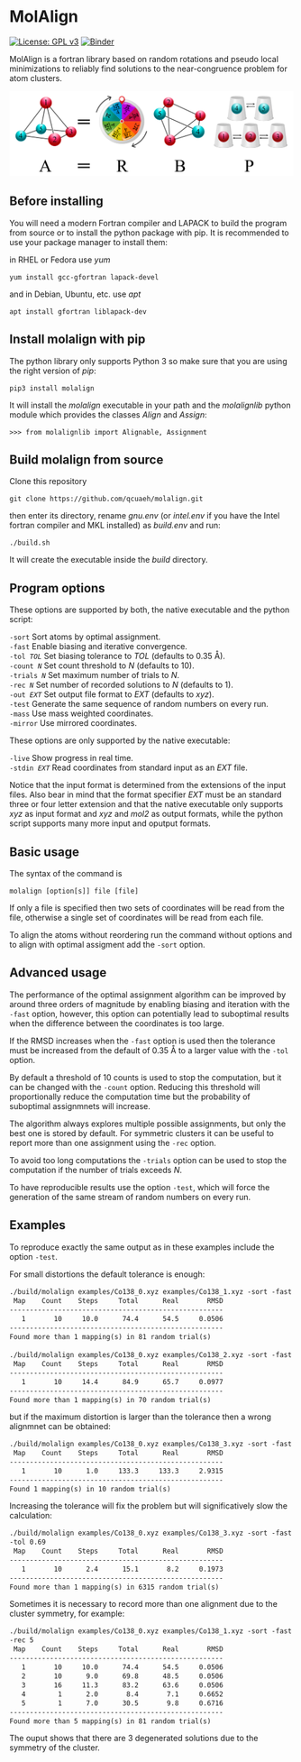 MolAlign
========

[![License: GPL v3](https://img.shields.io/badge/License-GPLv3-blue.svg)](https://www.gnu.org/licenses/gpl-3.0)
[![Binder](https://mybinder.org/badge_logo.svg)](https://mybinder.org/v2/gh/qcuaeh/molalign.git/HEAD?labpath=examples)

MolAlign is a fortran library based on random rotations and pseudo local minimizations to reliably find solutions to the
near-congruence problem for atom clusters.

![graphical abstract](abstract.png)

Before installing
-----------------

You will need a modern Fortran compiler and LAPACK to build the program from source or to install the python package with pip. It is
recommended to use your package manager to install them:

in RHEL or Fedora use *yum*

    yum install gcc-gfortran lapack-devel

and in Debian, Ubuntu, etc. use *apt*

    apt install gfortran liblapack-dev

Install molalign with pip
----------------------------

The python library only supports Python 3 so make sure that you are using the right version of *pip*:

    pip3 install molalign

It will install the *molalign* executable in your path and the *molalignlib* python module which provides the classes *Align* and
*Assign*:

    >>> from molalignlib import Alignable, Assignment

Build molalign from source 
--------------------------

Clone this repository

    git clone https://github.com/qcuaeh/molalign.git

then enter its directory, rename *gnu.env* (or *intel.env* if you have the Intel fortran compiler and MKL installed) as *build.env*
and run:

    ./build.sh

It will create the executable inside the *build* directory.

Program options
---------------

These options are supported by both, the native executable and the python script:

<code>-sort</code> Sort atoms by optimal assignment.  
<code>-fast</code> Enable biasing and iterative convergence.  
<code>-tol *TOL*</code> Set biasing tolerance to *TOL* (defaults to 0.35 Å).  
<code>-count *N*</code> Set count threshold to *N* (defaults to 10).  
<code>-trials *N*</code> Set maximum number of trials to *N*.  
<code>-rec *N*</code> Set number of recorded solutions to *N* (defaults to 1).  
<code>-out *EXT*</code> Set output file format to *EXT* (defaults to *xyz*).  
<code>-test</code> Generate the same sequence of random numbers on every run.  
<code>-mass</code> Use mass weighted coordinates.  
<code>-mirror</code> Use mirrored coordinates.  

These options are only supported by the native executable:

<code>-live</code> Show progress in real time.  
<code>-stdin *EXT*</code> Read coordinates from standard input as an *EXT* file.  
 
Notice that the input format is determined from the extensions of the input files. Also bear in mind that the format specifier
*EXT* must be an standard three or four letter extension and that the native executable only supports *xyz* as input format and
*xyz* and *mol2* as output formats, while the python script supports many more input and oputput formats.

Basic usage
-----------

The syntax of the command is

    molalign [option[s]] file [file]

If only a file is specified then two sets of coordinates will be read from the file, otherwise a single set of coordinates will be
read from each file.

To align the atoms without reordering run the command without options and to align with optimal assigment add the `-sort` option.

Advanced usage
--------------

The performance of the optimal assignment algorithm can be improved by around three orders of magnitude by enabling biasing and
iteration with the `-fast` option, however, this option can potentially lead to suboptimal results when the difference between the
coordinates is too large.

If the RMSD increases when the `-fast` option is used then the tolerance must be increased from the default of 0.35 Å to a larger
value with the `-tol` option.

By default a threshold of 10 counts is used to stop the computation, but it can be changed with the `-count` option. Reducing
this threshold will proportionally reduce the computation time but the probability of suboptimal assignmnets will increase.

The algorithm always explores multiple possible assignments, but only the best one is stored by default. For symmetric clusters it
can be useful to report more than one assignment using the `-rec` option.

To avoid too long computations the `-trials` option can be used to stop the computation if the number of trials exceeds *N*.

To have reproducible results use the option `-test`, which will force the generation of the same stream of random numbers on every run.

Examples
--------

To reproduce exactly the same output as in these examples include the option `-test`.

For small distortions the default tolerance is enough:

    ./build/molalign examples/Co138_0.xyz examples/Co138_1.xyz -sort -fast
     Map    Count    Steps     Total      Real       RMSD
    -----------------------------------------------------
       1       10     10.0      74.4      54.5     0.0506
    -----------------------------------------------------
    Found more than 1 mapping(s) in 81 random trial(s)
    
    ./build/molalign examples/Co138_0.xyz examples/Co138_2.xyz -sort -fast
     Map    Count    Steps     Total      Real       RMSD
    -----------------------------------------------------
       1       10     14.4      84.9      65.7     0.0977
    -----------------------------------------------------
    Found more than 1 mapping(s) in 70 random trial(s)

but if the maximum distortion is larger than the tolerance then a wrong alignmnet can be obtained:

    ./build/molalign examples/Co138_0.xyz examples/Co138_3.xyz -sort -fast
     Map    Count    Steps     Total      Real       RMSD
    -----------------------------------------------------
       1       10      1.0     133.3     133.3     2.9315
    -----------------------------------------------------
    Found 1 mapping(s) in 10 random trial(s)

Increasing the tolerance will fix the problem but will significatively slow the calculation:

    ./build/molalign examples/Co138_0.xyz examples/Co138_3.xyz -sort -fast -tol 0.69
     Map    Count    Steps     Total      Real       RMSD
    -----------------------------------------------------
       1       10      2.4      15.1       8.2     0.1973
    -----------------------------------------------------
    Found more than 1 mapping(s) in 6315 random trial(s)

Sometimes it is necessary to record more than one alignment due to the cluster symmetry, for example:

    ./build/molalign examples/Co138_0.xyz examples/Co138_1.xyz -sort -fast -rec 5
     Map    Count    Steps     Total      Real       RMSD
    -----------------------------------------------------
       1       10     10.0      74.4      54.5     0.0506
       2       10      9.0      69.8      48.5     0.0506
       3       16     11.3      83.2      63.6     0.0506
       4        1      2.0       8.4       7.1     0.6652
       5        1      7.0      30.5       9.8     0.6716
    -----------------------------------------------------
    Found more than 5 mapping(s) in 81 random trial(s)

The ouput shows that there are 3 degenerated solutions due to the symmetry of the cluster.
